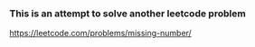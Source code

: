 ### This is an attempt to solve another leetcode problem

https://leetcode.com/problems/missing-number/

